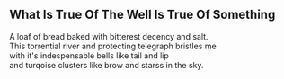 What Is True Of The Well Is True Of Something
---------------------------------------------
A loaf of bread baked with bitterest decency and salt.  
This torrential river and protecting telegraph bristles me  
with it's indespensable bells like tail and lip  
and turqoise clusters like brow and starss in the sky.  
